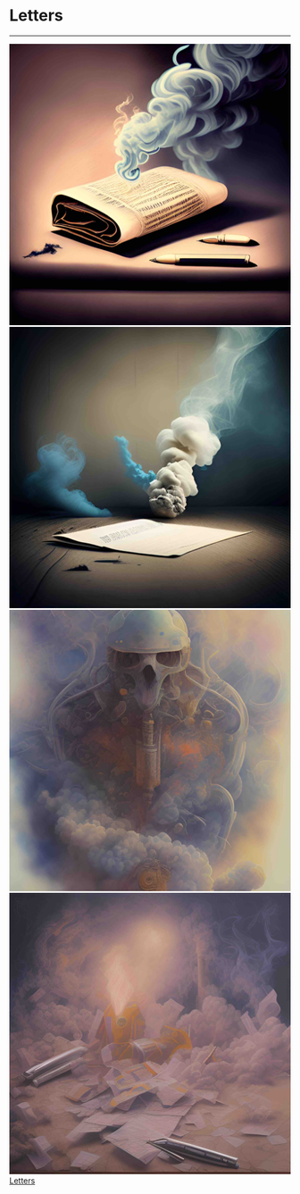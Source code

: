 # Letters

---

![](IMG_5722.JPG)
![](IMG_5723.JPG)
![](IMG_5724.JPG)
![](IMG_5725.JPG)
[Letters](../../../../..//Images/Artwork/Generated%20Artwork/Letters/Letters.md)